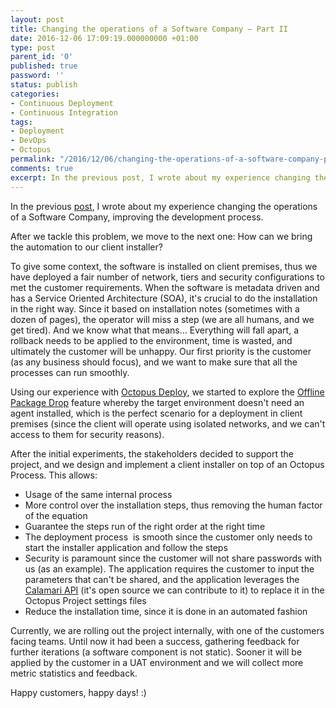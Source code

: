 ```yaml
---
layout: post
title: Changing the operations of a Software Company – Part II
date: 2016-12-06 17:09:19.000000000 +01:00
type: post
parent_id: '0'
published: true
password: ''
status: publish
categories:
- Continuous Deployment
- Continuous Integration
tags:
- Deployment
- DevOps
- Octopus
permalink: "/2016/12/06/changing-the-operations-of-a-software-company-part-ii/"
comments: true
excerpt: In the previous post, I wrote about my experience changing the operations of a Software Company, improving the development process.
---
```

In the previous [post](https://joaorosa.io/2016/12/02/changing-the-operations-of-a-software-company-part-i/), I wrote about my experience changing the operations of a Software Company, improving the development process.

After we tackle this problem, we move to the next one: How can we bring the automation to our client installer?

To give some context, the software is installed on client premises, thus we have deployed a fair number of network, tiers and security configurations to met the customer requirements. When the software is metadata driven and has a Service Oriented Architecture (SOA), it's crucial to do the installation in the right way. Since it based on installation notes (sometimes with a dozen of pages), the operator will miss a step (we are all humans, and we get tired). And we know what that means... Everything will fall apart, a rollback needs to be applied to the environment, time is wasted, and ultimately the customer will be unhappy. Our first priority is the customer (as any business should focus), and we want to make sure that all the processes can run smoothly.

Using our experience with [Octopus Deploy](https://octopus.com/), we started to explore the [Offline Package Drop](http://docs.octopusdeploy.com/display/OD/Offline+Package+Drop) feature whereby the target environment doesn't need an agent installed, which is the perfect scenario for a deployment in client premises (since the client will operate using isolated networks, and we can't access to them for security reasons).

After the initial experiments, the stakeholders decided to support the project, and we design and implement a client installer on top of an Octopus Process. This allows:

*   Usage of the same internal process
*   More control over the installation steps, thus removing the human factor of the equation
*   Guarantee the steps run of the right order at the right time
*   The deployment process  is smooth since the customer only needs to start the installer application and follow the steps
*   Security is paramount since the customer will not share passwords with us (as an example). The application requires the customer to input the parameters that can't be shared, and the application leverages the [Calamari API](http://docs.octopusdeploy.com/display/OD/Calamari) (it's open source we can contribute to it) to replace it in the Octopus Project settings files
*   Reduce the installation time, since it is done in an automated fashion

Currently, we are rolling out the project internally, with one of the customers facing teams. Until now it had been a success, gathering feedback for further iterations (a software component is not static). Sooner it will be applied by the customer in a UAT environment and we will collect more metric statistics and feedback.

Happy customers, happy days! :)
